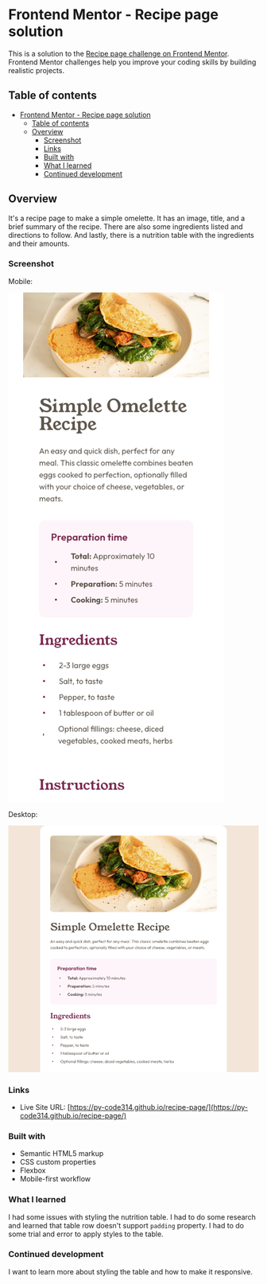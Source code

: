# Frontend Mentor - Recipe page solution

This is a solution to the [Recipe page challenge on Frontend Mentor](https://www.frontendmentor.io/challenges/recipe-page-KiTsR8QQKm). Frontend Mentor challenges help you improve your coding skills by building realistic projects. 

## Table of contents

- [Frontend Mentor - Recipe page solution](#frontend-mentor---recipe-page-solution)
  - [Table of contents](#table-of-contents)
  - [Overview](#overview)
    - [Screenshot](#screenshot)
    - [Links](#links)
    - [Built with](#built-with)
    - [What I learned](#what-i-learned)
    - [Continued development](#continued-development)



## Overview

It's a recipe page to make a simple omelette. It has an image, title, and a brief summary of the recipe. There are also some ingredients listed and directions to follow. And lastly, there is a nutrition table with the ingredients and their amounts.

### Screenshot
Mobile:

![](./assets/images/mobile-screenshot.png)

Desktop:

![](./assets/images/desktop-screenshot.png)


### Links

- Live Site URL: [https://py-code314.github.io/recipe-page/](https://py-code314.github.io/recipe-page/)


### Built with

- Semantic HTML5 markup
- CSS custom properties
- Flexbox
- Mobile-first workflow


### What I learned

I had some issues with styling the nutrition table. I had to do some research and learned that table row doesn't support `padding` property. I had to do some trial and error to apply styles to the table.

### Continued development

I want to learn more about styling the table and how to make it responsive.


